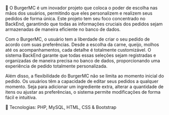🚀 O BurgerMC é um inovador projeto que coloca o poder de escolha nas mãos dos usuários, permitindo que eles personalizem e realizem seus pedidos de forma única. Este projeto tem seu foco concentrado no BackEnd, garantindo que todas as informações cruciais dos pedidos sejam armazenadas de maneira eficiente no banco de dados.

Com o BurgerMC, o usuário tem a liberdade de criar o seu pedido de acordo com suas preferências. Desde a escolha da carne, queijo, molhos até os acompanhamentos, cada detalhe é totalmente customizável. O sistema BackEnd garante que todas essas seleções sejam registradas e organizadas de maneira precisa no banco de dados, proporcionando uma experiência de pedido totalmente personalizada.

Além disso, a flexibilidade do BurgerMC não se limita ao momento inicial do pedido. Os usuários têm a capacidade de editar seus pedidos a qualquer momento. Seja para adicionar um ingrediente extra, alterar a quantidade de itens ou ajustar as preferências, o sistema permite modificações de forma fácil e intuitiva.


📌 Tecnologias:
PHP,
MySQL,
HTML, CSS & Bootstrap
